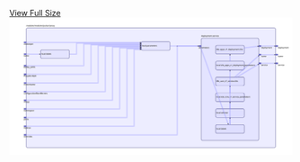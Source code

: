 [View Full Size](https://raw.githubusercontent.com/mingfang/terraform-k8s-modules/master/modules/pulsar/proxy/diagram.svg?sanitize=true)<img src="diagram.svg"/>
